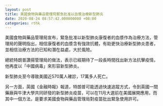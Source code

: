 ```yaml
---
layout: post
title: 美國食物與藥品管理局緊急批准以血漿治療新型肺炎
date: 2020-08-24 08:57:42.000000000 +08:00
categories: rthk
---
```


美國食物與藥品管理局宣布，緊急批准以新型肺炎康復者的血漿作為治療方法，管理局的聲明指出，相信康復者的血漿含有強效抗體，有助更快治療新型肺炎患者，並相信治療方法的已知和潛在益處，大於風險。

總統特朗普讚揚管理局的做法，表示已經期待了一段長時間找出新方法抗擊疫情，他再度以「中國病毒」來形容新型肺炎。

新型肺炎至今導致美國近570萬人確診，17萬多人死亡。

另一方面，英國《金融時報》報道，特朗普可能透過快速追蹤方式，令到英國一間藥廠與牛津大學共同研發的新型肺炎疫苗，可以在11月大選前在美國展開應用，而其中一個方法，是要求美國食物與藥品管理局對疫苗批出緊急使用許可。
